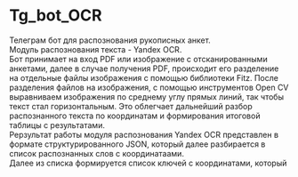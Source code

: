# Tg_bot_OCR
Телеграм бот для распознования рукописных анкет.\
Модуль распознования текста - Yandex OCR.\
Бот принимает на вход PDF или изображение с отсканированными анкетами, далее в случае получения PDF, происходит его разделение на отдельные файлы изображения с помощью библиотеки Fitz.
После разделения файлов на изображения, с помощью инструментов Open CV выравниваем изображения по среднему углу прямых линий, так чтобы текст стал горизонтальным. Это облегчает дальнейший разбор распознанного 
текста по координатам и формирования итоговой таблицы с результатами.\
Рерзультат работы модуля распознования Yandex OCR представлен в формате структурированного JSON, который далее разбирается в список распознанных слов с координатаами.\
Далее из списка формируется список ключей с координатами, который 
